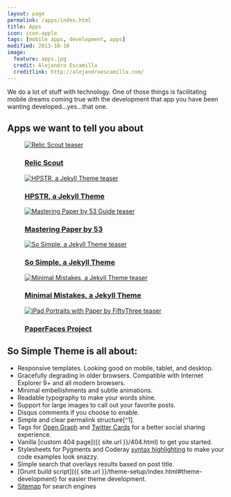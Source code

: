 ```yaml
---
layout: page
permalink: /apps/index.html
title: Apps
icon: icon-apple
tags: [mobile apps, development, apps]
modified: 2013-10-10
image:
  feature: apps.jpg
  credit: Alejandro Escamilla
  creditlink: http://alejandroescamilla.com/
---
```


We do a lot of stuff with technology. One of those things is facilitating mobile dreams coming true with the development that app you have been wanting developed...yes...that one.

## Apps we want to tell you about
<article class="entry" itemscope="" itemtype="http://schema.org/Blog" style="border-bottom-width:0;"> <div class="work-content"> <div class="project-wrap" itemprop="blogPost" itemscope="" itemtype="http://schema.org/BlogPosting"><a href="http://mademistakes.com/work/relic-scout.html"><figure class="project-tease"> <img src="http://mademistakes.com/images/relic-scout-500x500.png" alt="Relic Scout teaser" border="0" itemprop="image"> <figcaption> <div class="figcaption-wrap"> <h3 itemprop="name">Relic Scout</h3> </div> </figcaption> </figure></a></div> <div class="project-wrap" itemprop="blogPost" itemscope="" itemtype="http://schema.org/BlogPosting"><a href="http://mademistakes.com/articles/hpstr-jekyll-theme.html"><figure class="project-tease"> <img src="http://mademistakes.com/images/hpstr-500x500.png" alt="HPSTR, a Jekyll Theme teaser" border="0" itemprop="image"> <figcaption> <div class="figcaption-wrap"> <h3 itemprop="name">HPSTR, a Jekyll Theme</h3> </div> </figcaption> </figure></a></div> <div class="project-wrap" itemprop="blogPost" itemscope="" itemtype="http://schema.org/BlogPosting"><a href="http://mademistakes.com/mastering-paper/"><figure class="project-tease"> <img src="http://mademistakes.com/images/paper-by-53-500x500.jpg" alt="Mastering Paper by 53 Guide teaser" border="0" itemprop="image"> <figcaption> <div class="figcaption-wrap"> <h3 itemprop="name">Mastering Paper by 53</h3> </div> </figcaption> </figure></a></div> <div class="project-wrap" itemprop="blogPost" itemscope="" itemtype="http://schema.org/BlogPosting"><a href="http://mademistakes.com/articles/so-simple-jekyll-theme.html"><figure class="project-tease"> <img src="http://mademistakes.com/images/so-simple-500x500.png" alt="So Simple, a Jekyll Theme teaser" border="0" itemprop="image"> <figcaption> <div class="figcaption-wrap"> <h3 itemprop="name">So Simple, a Jekyll Theme</h3> </div> </figcaption> </figure></a></div> <div class="project-wrap" itemprop="blogPost" itemscope="" itemtype="http://schema.org/BlogPosting"><a href="http://mademistakes.com/articles/minimal-mistakes-jekyll-theme.html"><figure class="project-tease"> <img src="http://mademistakes.com/images/minimal-mistakes-500x500.png" alt="Minimal Mistakes, a Jekyll Theme teaser" border="0" itemprop="image"> <figcaption> <div class="figcaption-wrap"> <h3 itemprop="name">Minimal Mistakes, a Jekyll Theme</h3> </div> </figcaption> </figure></a></div> <div class="project-wrap" itemprop="blogPost" itemscope="" itemtype="http://schema.org/BlogPosting"><a href="http://mademistakes.com/articles/paperfaces-ipad-portrait-project.html"><figure class="project-tease"> <img src="http://mademistakes.com/images/paperfaces-project-500x500.jpg" alt="iPad Portraits with Paper by FiftyThree teaser" border="0" itemprop="image" class="image-rounded"> <figcaption> <div class="figcaption-wrap"> <h3 itemprop="name">PaperFaces Project</h3> </div> </figcaption> </figure></a></div> </div> </article>

## So Simple Theme is all about:

* Responsive templates. Looking good on mobile, tablet, and desktop.
* Gracefully degrading in older browsers. Compatible with Internet Explorer 9+ and all modern browsers.
* Minimal embellishments and subtle animations. 
* Readable typography to make your words shine.
* Support for large images to call out your favorite posts.
* Disqus comments if you choose to enable.
* Simple and clear permalink structure[^1].
* Tags for [Open Graph](https://developers.facebook.com/docs/opengraph/) and [Twitter Cards](https://dev.twitter.com/docs/cards) for a better social sharing experience.
* Vanilla [custom 404 page]({{ site.url }}/404.html) to get you started.
* Stylesheets for Pygments and Coderay [syntax highlighting](http://mmistakes.github.io/articles/so-simple-theme/code-highlighting-post/) to make your code examples look snazzy.
* Simple search that overlays results based on post title.
* [Grunt build script]({{ site.url }}/theme-setup/index.html#theme-development) for easier theme development.
* [Sitemap](https://github.com/mmistakes/so-simple-theme/blob/master/sitemap.xml) for search engines